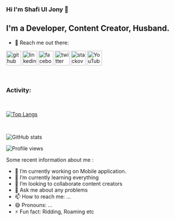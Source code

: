 ### Hi I'm Shafi Ul Jony 👋

<!--
**jonyszone/jonyszone** is a ✨ _special_ ✨ repository because its `README.md` (this file) appears on your GitHub profile. -->
## I'm a Developer, Content Creator, Husband.

- 🔭 Reach me out there:  

[<img src='https://cdn.jsdelivr.net/npm/simple-icons@3.0.1/icons/github.svg' alt='github' height='40'>](https://github.com/jonyszone)  [<img src='https://cdn.jsdelivr.net/npm/simple-icons@3.0.1/icons/linkedin.svg' alt='linkedin' height='40'>](https://www.linkedin.com/in/jonyszone/)  [<img src='https://cdn.jsdelivr.net/npm/simple-icons@3.0.1/icons/facebook.svg' alt='facebook' height='40'>](https://www.facebook.com/itsmeshafiul)  [<img src='https://cdn.jsdelivr.net/npm/simple-icons@3.0.1/icons/twitter.svg' alt='twitter' height='40'>](https://twitter.com/jonyszone)  [<img src='https://cdn.jsdelivr.net/npm/simple-icons@3.0.1/icons/stackoverflow.svg' alt='stackoverflow' height='40'>](https://stackoverflow.com/users/12616932/shafi)  [<img src='https://cdn.jsdelivr.net/npm/simple-icons@3.0.1/icons/youtube.svg' alt='YouTube' height='40'>](https://www.youtube.com/channel/UCCIV2G3UJsO63aOuVsJz2Mg)  

<br>

### Activity: 
<br>

[![Top Langs](https://github-readme-stats.vercel.app/api/top-langs/?username=jonyszone)](https://github.com/anuraghazra/github-readme-stats)

<br>

![GitHub stats](https://github-readme-stats.vercel.app/api?username=jonyszone&show_icons=true)  

![Profile views](https://gpvc.arturio.dev/jonyszone)  





Some recent information about me :

- 🔭 I’m currently working on Mobile application.
- 🌱 I’m currently learning everything 
- 👯 I’m looking to collaborate content creators
- 💬 Ask me about any problems
- 📫 How to reach me: ...
- 😄 Pronouns: ...
- ⚡ Fun fact: Ridding, Roaming etc

